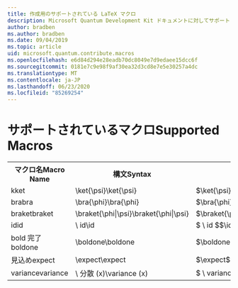 ```yaml
---
title: 作成用のサポートされている LaTeX マクロ
description: Microsoft Quantum Development Kit ドキュメントに対してサポートされている LaTeX マクロの一覧。
author: bradben
ms.author: bradben
ms.date: 09/04/2019
ms.topic: article
uid: microsoft.quantum.contribute.macros
ms.openlocfilehash: e6d84d294e28eadb70dc8049e7d9edaee15dcc6f
ms.sourcegitcommit: 0181e7c9e98f9af30ea32d3cd8e7e5e30257a4dc
ms.translationtype: MT
ms.contentlocale: ja-JP
ms.lasthandoff: 06/23/2020
ms.locfileid: "85269254"
---
```

# <a name="supported-macros"></a><span data-ttu-id="fb890-103">サポートされているマクロ</span><span class="sxs-lookup"><span data-stu-id="fb890-103">Supported Macros</span></span>

<table>
<tr><th><span data-ttu-id="fb890-104">マクロ名</span><span class="sxs-lookup"><span data-stu-id="fb890-104">Macro Name</span></span></th><th><span data-ttu-id="fb890-105">構文</span><span class="sxs-lookup"><span data-stu-id="fb890-105">Syntax</span></span></th><th><span data-ttu-id="fb890-106">結果</span><span class="sxs-lookup"><span data-stu-id="fb890-106">Results</span></span></th></tr>
<tr><td><span data-ttu-id="fb890-107">k</span><span class="sxs-lookup"><span data-stu-id="fb890-107">ket</span></span></td><td><span data-ttu-id="fb890-108">\ket{\psi}</span><span class="sxs-lookup"><span data-stu-id="fb890-108">\ket{\psi}</span></span></td><td><span data-ttu-id="fb890-109">$\ket{\psi}$</span><span class="sxs-lookup"><span data-stu-id="fb890-109">$\ket{\psi}$</span></span></td></tr>
<tr><td><span data-ttu-id="fb890-110">bra</span><span class="sxs-lookup"><span data-stu-id="fb890-110">bra</span></span></td><td><span data-ttu-id="fb890-111">\bra{\phi}</span><span class="sxs-lookup"><span data-stu-id="fb890-111">\bra{\phi}</span></span></td><td><span data-ttu-id="fb890-112">$\bra{\phi}$</span><span class="sxs-lookup"><span data-stu-id="fb890-112">$\bra{\phi}$</span></span></td></tr>
<tr><td><span data-ttu-id="fb890-113">braket</span><span class="sxs-lookup"><span data-stu-id="fb890-113">braket</span></span></td><td><span data-ttu-id="fb890-114">\braket{\phi|\psi}</span><span class="sxs-lookup"><span data-stu-id="fb890-114">\braket{\phi|\psi}</span></span></td><td><span data-ttu-id="fb890-115">$\braket{\phi|\psi}$</span><span class="sxs-lookup"><span data-stu-id="fb890-115">$\braket{\phi|\psi}$</span></span></td></tr>
<tr><td><span data-ttu-id="fb890-116">id</span><span class="sxs-lookup"><span data-stu-id="fb890-116">id</span></span></td><td><span data-ttu-id="fb890-117">\ id</span><span class="sxs-lookup"><span data-stu-id="fb890-117">\id</span></span></td><td><span data-ttu-id="fb890-118">$ \ id $</span><span class="sxs-lookup"><span data-stu-id="fb890-118">$\id$</span></span></td></tr>
<tr><td><span data-ttu-id="fb890-119">bold 完了</span><span class="sxs-lookup"><span data-stu-id="fb890-119">boldone</span></span></td><td><span data-ttu-id="fb890-120">\boldone</span><span class="sxs-lookup"><span data-stu-id="fb890-120">\boldone</span></span></td><td><span data-ttu-id="fb890-121">$\boldone$</span><span class="sxs-lookup"><span data-stu-id="fb890-121">$\boldone$</span></span></td></tr>
<tr><td><span data-ttu-id="fb890-122">見込め</span><span class="sxs-lookup"><span data-stu-id="fb890-122">expect</span></span></td><td><span data-ttu-id="fb890-123">\expect</span><span class="sxs-lookup"><span data-stu-id="fb890-123">\expect</span></span></td><td><span data-ttu-id="fb890-124">$\expect$</span><span class="sxs-lookup"><span data-stu-id="fb890-124">$\expect$</span></span></td></tr>
<tr><td><span data-ttu-id="fb890-125">variance</span><span class="sxs-lookup"><span data-stu-id="fb890-125">variance</span></span></td><td><span data-ttu-id="fb890-126">\ 分散 (x)</span><span class="sxs-lookup"><span data-stu-id="fb890-126">\variance (x)</span></span></td><td><span data-ttu-id="fb890-127">$ \ variance (x) $</span><span class="sxs-lookup"><span data-stu-id="fb890-127">$\variance (x)$</span></span></td></tr>
</table>